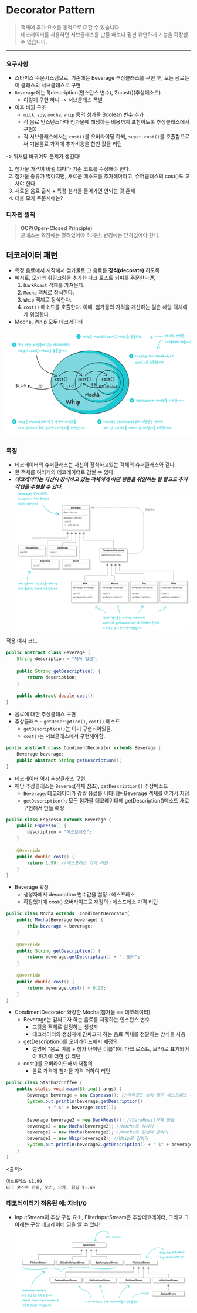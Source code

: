 # Decorator Pattern
> 객체에 추가 요소를 동적으로 더할 수 있습니다. <br>
> 데코레이터를 사용하면 서브클래스를 만들 때보다 훨씬 유연하게 기능을 확장할 수 있습니다.
 ---
### 요구사항
- 스타벅스 주문시스템으로, 기존에는 Beverage 추상클래스를 구현 후, 모든 음료는 이 클래스의 서브클래스로 구현
- `Beverage`에는 1)description(인스턴스 변수), 2)cost()(추상메소드)
  - 이렇게 구현 하니 -> 서브클래스 폭발
- 이후 바뀐 구조
  - `milk`, `soy`, `mocha`, `whip` 등의 첨가물 Boolean 변수 추가
  - 각 음료 인스턴스마다 첨가물에 해당하는 비용까지 포함하도록 추상클래스에서 구현X
  - 각 서브클래스에서는 `cost()`를 오버라이딩 하되, `super.cost()`를 호출함으로써 기본음료 가격에 추가비용을 합친 값을 리턴

-> 위처럼 바뀌어도 문제가 생긴다!
1. 첨가물 가격이 바뀔 떄마다 기존 코드를 수정해야 한다.
2. 첨가물 종류가 많아지면, 새로운 메소드를 추가해야하고, 슈퍼클래스의 cost()도 고쳐야 한다.
3. 새로운 음료 출시 + 특정 첨가물 들어가면 안되는 것 존재
4. 더블 모카 주문시에는?

### 디자인 원칙
> **OCP(Open-Closed Principle)** <br>
> 클래스는 확장에는 열려있어야 하지만, 변경에는 닫혀있어야 한다.

## 데코레이터 패턴
- 특정 음료에서 시작해서 첨가물로 그 음료를 **장식(decorate)** 하도록
- 예시로, 모카와 휘핑크림을 추가한 다크 로스트 커피를 주문한다면, 
  1) `DarkRoast` 객체를 가져온다.
  2) `Mocha` 객체로 장식한다.
  3) `Whip` 객체로 장식한다.
  4) `cost()` 메소드를 호출한다. 이때, 첨가물의 가격을 계산하는 일은 해당 객체에게 위임한다.
- Mocha, Whip 모두 데코레이터 

![img.png](src/resources/img.png)

### 특징
- 데코레이터의 슈퍼클래스는 자신이 장식하고있는 객체의 슈퍼클래스와 같다.
- 한 객체를 여러개의 데코레이터로 감쌀 수 있다.
- _**데코레이터는 자신이 장식하고 있는 객체에게 어떤 행동을 위임하는 일 말고도 추가작업을 수행할 수 있다.**_
![img2.png](src/resources/img2.png)

적용 예시 코드

```java
public abstract class Beverage {
    String description = "제목 없음";
    
    public String getDescription() {
        return description;
    }
    
    public abstract double cost();
}
```
- 음료에 대한 추상클래스 구현 
- 추상클래스 - `getDescription()`, `cost()` 메소드 
  - `getDescription()`는 이미 구현되어있음. 
  - `cost()`는 서브클래스에서 구현해야함.

```java
public abstract class CondimentDecorator extends Beverage {
    Beverage beverage;
    public abstract String getDescription();
}
```
- 데코레이터 역시 추상클래스 구현
- 해당 추상클래스는 `Beverag`(객체 참조), `getDescription()` 추상메소드
  - `Beverage`: 데코레이터가 감쌀 음료를 나타내는 Beverage 객체를 여기서 지정
  - `getDescription()`: 모든 첨가물 데코레이터에 getDescription()메소드 새로 구현해서 만들 예정

```java
public class Espresso extends Beverage {
    public Espresso() {
        description = "에스프레소";
    }
    
    @Override
    public double cost() {
        return 1.99; //에스프레소 가격 리턴
    }
}
```
- Beverage 확장
  - 생성자에서 description 변수값을 설정 : 에스프레소
  - 확장했기에 cost() 오버라이드로 재정의 : 에스프레소 가격 리턴

```java
public class Mocha extends  CondimentDecorator{
    public Mocha(Beverage beverage) {
        this.beverage = beverage;
    }

    @Override
    public String getDescription() {
        return beverage.getDescription() + ", 모카";
    }

    @Override
    public double cost() {
        return beverage.cost() + 0.20;
    }
}
```
- CondimentDecorator 확장한 Mocha(첨가물 == 데코레이터)
  - Beverage는 감싸고자 하는 음료를 저장하는 인스턴스 변수
    - 그것을 객체로 설정하는 생성자
    - 데코레이터의 생성자에 감싸고자 하는 음료 객체를 전달하는 방식을 사용
  - getDescription()를 오버라이드해서 재정의 
    - 설명에 "음료 이름 + 첨가 아이템 이름"(예: 다크 로스트, 모카)로 표기되어야 하기에 더한 값 리턴
  - cost()를 오버라이드해서 재정의
    - 음료 가격에 첨가물 가격 더하여 리턴

```java
public class StarbuzzCoffee {
    public static void main(String[] args) {
        Beverage beverage = new Espresso(); //아무것도 넣지 않은 에스프래소 주문
        System.out.println(beverage.getDescription()
                + " $" + beverage.cost());

        Beverage beverage2 = new DarkRoast(); //DarkRoast객체 만듦
        beverage2 = new Mocha(beverage2); //Mocha로 감싸기
        beverage2 = new Mocha(beverage2); //Mocha로 한번더 감싸기
        beverage2 = new Whip(beverage2); //Whip로 감싸기
        System.out.println(beverage2.getDescription() + " $" + beverage2.cost());
    }
}
```
<출력>
```
에스프레소 $1.99
다크 로스트 커피, 모카, 모카, 휘핑 $1.49
```
### 데코레이터가 적용된 예: 자바I/0
- InputStream이 추상 구성 요소, FilterInputStream은 추상데코레이터, 그리고 그 아래는 구상 데코레이터 임을 알 수 있다!
![img3.png](src/resources/img3.png)
